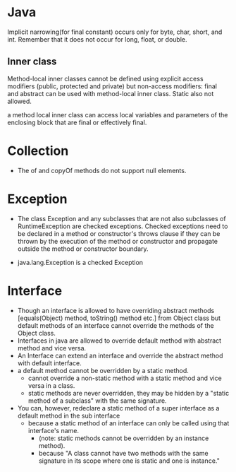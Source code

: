 # Java

Implicit narrowing(for final constant) occurs only for byte, char, short, and int.
Remember that it does not occur for long, float, or double.

## Inner class

Method-local inner classes cannot be defined using explicit access modifiers (public, protected and private) but
non-access modifiers: final and abstract can be used with method-local inner class.
Static also not allowed.

a method local inner class can access local variables and parameters of the enclosing block that are final or
effectively final.

# Collection

- The of and copyOf methods do not support null elements.

# Exception

- The class Exception and any subclasses that are not also subclasses of RuntimeException are checked exceptions.
  Checked exceptions need to be declared in a method or constructor's throws clause if they can be thrown by the
  execution of the method or constructor and propagate outside the method or constructor boundary.

- java.lang.Exception is a checked Exception

# Interface

- Though an interface is allowed to have overriding abstract methods [equals(Object) method, toString() method etc.]
  from Object class but default methods of an interface cannot override the methods of the Object class.
- Interfaces in java are allowed to override default method with abstract method and vice versa.
- An Interface can extend an interface and override the abstract method with default interface.
- a default method cannot be overridden by a static method.
    - cannot override a non-static method with a static method and vice versa in a class.
    - static methods are never overridden, they may be hidden by a "static method of a subclass" with the same signature.
- You can, however, redeclare a static method of a super interface as a default method in the sub interface
    - because a static method of an interface can only be called using that interface's name.
        - (note: static methods cannot be overridden by an instance method).
        - because "A class cannot have two methods with the same signature in its scope where one is static and one is
          instance."